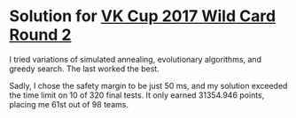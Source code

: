 # Solution for [VK Cup 2017 Wild Card Round 2](http://codeforces.com/contest/775/standings)

I tried variations of simulated annealing, evolutionary algorithms, and greedy search.
The last worked the best.

Sadly, I chose the safety margin to be just 50 ms, and my solution exceeded the time limit on 10 of 320 final tests.
It only earned 31354.946 points, placing me 61st out of 98 teams.
